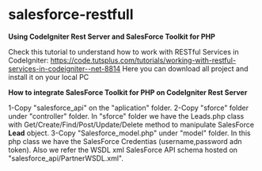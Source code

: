 # salesforce-restfull
<b>Using CodeIgniter Rest Server and SalesForce Toolkit for PHP</b>

Check this tutorial to understand how to work with RESTful Services in CodeIgniter: https://code.tutsplus.com/tutorials/working-with-restful-services-in-codeigniter--net-8814 
Here you can download all project and install it on your local PC

<b>How to integrate SalesForce Toolkit for PHP on CodeIgniter Rest Server</b>

1-Copy "salesforce_api" on the "aplication" folder.
2-Copy "sforce" folder under "controller" folder. In "sforce" folder we have the Leads.php class with Get/Create/Find/Post/Update/Delete method to manipulate SalesForce <b>Lead</b> object.
3-Copy "Salesforce_model.php" under "model" folder. In this php class we have the SalesForce Credentias (username,password adn token). Also we refer the WSDL xml SalesForce API schema hosted on "salesforce_api/PartnerWSDL.xml".
